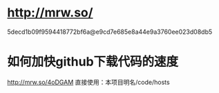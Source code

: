 # http://mrw.so/
5decd1b09f9594418772bf6a@e9cd7e685e8a44e9a3760ee023d08db5
# 如何加快github下载代码的速度
http://mrw.so/4oDGAM
直接使用：本项目明名/code/hosts
